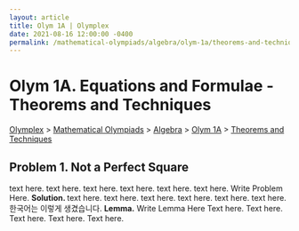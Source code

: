 ```yaml
---
layout: article
title: Olym 1A | Olymplex
date: 2021-08-16 12:00:00 -0400
permalink: /mathematical-olympiads/algebra/olym-1a/theorems-and-techniques/
---
```

<h1>Olym 1A. Equations and Formulae - Theorems and Techniques</h1>
<p><a href="https://example.com">Olymplex</a> > <a href="https://example.com">Mathematical Olympiads</a> > <a href="https://example.com">Algebra</a> > <a href="https://example.com">Olym 1A</a> > <a href="https://example.com">Theorems and Techniques</a><p>

<h2>Problem 1. Not a Perfect Square</h2>
text here. text here. text here. text here. text here. text here. 
<bluebox>Write Problem Here. </bluebox>
<b>Solution. </b> text here. text here. text here. text here. text here. text here. 
한국어는 이렇게 생겼습니다. 
<greenbox><b>Lemma.</b> Write Lemma Here </greenbox>
Text here. Text here. Text here. Text here. Text here. 
